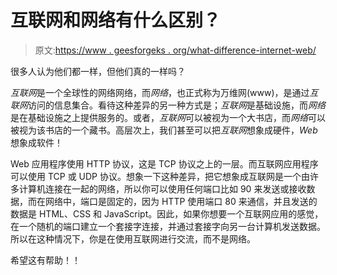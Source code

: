 # 互联网和网络有什么区别？

> 原文:[https://www . geesforgeks . org/what-difference-internet-web/](https://www.geeksforgeeks.org/whats-difference-internet-web/)

很多人认为他们都一样，但他们真的一样吗？

*互联网*是一个全球性的网络网络，而*网络*，也正式称为万维网(www)，是通过*互联网*访问的信息集合。看待这种差异的另一种方式是；*互联网*是基础设施，而*网络*是在基础设施之上提供服务的。或者，*互联网*可以被视为一个大书店，而*网络*可以被视为该书店的一个藏书。高层次上，我们甚至可以把*互联网*想象成硬件，*Web*想象成软件！

Web 应用程序使用 HTTP 协议，这是 TCP 协议之上的一层。而互联网应用程序可以使用 TCP 或 UDP 协议。想象一下这种差异，把它想象成互联网是一个由许多计算机连接在一起的网络，所以你可以使用任何端口比如 90 来发送或接收数据，而在网络中，端口是固定的，因为 HTTP 使用端口 80 来通信，并且发送的数据是 HTML、CSS 和 JavaScript。因此，如果你想要一个互联网应用的感觉，在一个随机的端口建立一个套接字连接，并通过套接字向另一台计算机发送数据。所以在这种情况下，你是在使用互联网进行交流，而不是网络。

希望这有帮助！！